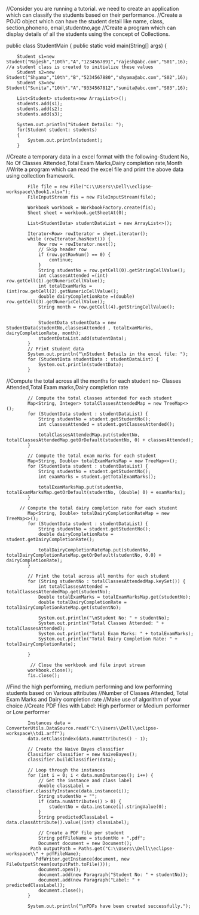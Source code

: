 //Consider you are running a tutorial. we need to create an application which can classify the students based on their performance.
//Create a POJO object which can have the student detail like name, class, section,phoneno, email,studentno,age
//Create a program which can display details of all the students using the concept of Collections.

public class StudentMain {
	public static void main(String[] args) {
	
		Student s1=new Student("Rajesh","10th","A","1234567891","rajesh@abc.com","S01",16); //a student class is created to initialize these values
		Student s2=new Student("Shyama","10th","B","5234567880","shyama@abc.com","S02",16);
		Student s3=new Student("Sunita","10th","A","9334567812","sunita@abc.com","S03",16);
	
		List<Student> students=new ArrayList<>();
		students.add(s1);
		students.add(s2);
		students.add(s3);
	
		System.out.println("Student Details: ");
		for(Student student: students)
		{
			System.out.println(student);
		}
    
//Create a temporary data in a excel format with the following-Student No, No Of Classes Attended,Total Exam Marks,Dairy completion rate,Month
//Write a program which can read the excel file and print the above data using collection framework.


            File file = new File("C:\\Users\\Dell\\eclipse-workspace\\Book1.xlsx");
            FileInputStream fis = new FileInputStream(file);

            Workbook workbook = WorkbookFactory.create(fis);
            Sheet sheet = workbook.getSheetAt(0);

            List<StudentData> studentDataList = new ArrayList<>();

            Iterator<Row> rowIterator = sheet.iterator();
            while (rowIterator.hasNext()) {
                Row row = rowIterator.next();
                // Skip header row
                if (row.getRowNum() == 0) {
                    continue;
                }
                String studentNo = row.getCell(0).getStringCellValue();
                int classesAttended =(int) row.getCell(1).getNumericCellValue();
                int totalExamMarks = (int)row.getCell(2).getNumericCellValue();
                double dairyCompletionRate =(double) row.getCell(3).getNumericCellValue();
                String month = row.getCell(4).getStringCellValue();
              

                StudentData studentData = new StudentData(studentNo,classesAttended , totalExamMarks, dairyCompletionRate, month);
                studentDataList.add(studentData);
            }
            // Print student data
            System.out.println("\nStudent Details in the excel file: ");
            for (StudentData studentData : studentDataList) {
                System.out.println(studentData);
            }
            
//Compute the total across all the months for each student no- Classes Attended,Total Exam marks,Dairy completion rate

            // Compute the total classes attended for each student
            Map<String, Integer> totalClassesAttendedMap = new TreeMap<>();
            for (StudentData student : studentDataList) {
                String studentNo = student.getStudentNo();
                int classesAttended = student.getClassesAttended();

                totalClassesAttendedMap.put(studentNo, totalClassesAttendedMap.getOrDefault(studentNo, 0) + classesAttended);
            }

            // Compute the total exam marks for each student
            Map<String, Double> totalExamMarksMap = new TreeMap<>();
            for (StudentData student : studentDataList) {
                String studentNo = student.getStudentNo();
                int examMarks = student.getTotalExamMarks();

                totalExamMarksMap.put(studentNo, totalExamMarksMap.getOrDefault(studentNo, (double) 0) + examMarks);
            }
            
         // Compute the total dairy completion rate for each student
            Map<String, Double> totalDairyCompletionRateMap = new TreeMap<>();
            for (StudentData student : studentDataList) {
                String studentNo = student.getStudentNo();
                double dairyCompletionRate = student.getDairyCompletionRate();

                totalDairyCompletionRateMap.put(studentNo, totalDairyCompletionRateMap.getOrDefault(studentNo, 0.0) + dairyCompletionRate);
            }

            // Print the total across all months for each student
            for (String studentNo : totalClassesAttendedMap.keySet()) {
                int totalClassesAttended = totalClassesAttendedMap.get(studentNo);
                Double totalExamMarks = totalExamMarksMap.get(studentNo);
                double totalDairyCompletionRate = totalDairyCompletionRateMap.get(studentNo);

                System.out.println("\nStudent No: " + studentNo);
                System.out.println("Total Classes Attended: " + totalClassesAttended);
                System.out.println("Total Exam Marks: " + totalExamMarks);
                System.out.println("Total Dairy Completion Rate: " + totalDairyCompletionRate);
               
            }
            
             // Close the workbook and file input stream
            workbook.close();
            fis.close();
            
//Find the high performing, medium performing and low performing students based on Various attributes 
//Number of Classes Attended, Total Exam Marks and Dairy completion rate
//Make use of algorithm of your choice
//Create PDF files with Label: High performer or Medium performer or Low performer

            Instances data = ConverterUtils.DataSource.read("C:\\Users\\Dell\\eclipse-workspace\\td1.arff");
            data.setClassIndex(data.numAttributes() - 1);

            // Create the Naive Bayes classifier
            Classifier classifier = new NaiveBayes();
            classifier.buildClassifier(data);

            // Loop through the instances
            for (int i = 0; i < data.numInstances(); i++) {
                // Get the instance and class label
                double classLabel = classifier.classifyInstance(data.instance(i));
                String studentNo = "";
                if (data.numAttributes() > 0) {
                    studentNo = data.instance(i).stringValue(0);
                }
                String predictedClassLabel = data.classAttribute().value((int) classLabel);

                // Create a PDF file per student
                String pdfFileName = studentNo + ".pdf";
                Document document = new Document();
           	 Path outputPath = Paths.get("C:\\Users\\Dell\\eclipse-workspace\\" + pdfFileName);
               PdfWriter.getInstance(document, new FileOutputStream(outputPath.toFile()));
                document.open();
                document.add(new Paragraph("Student No: " + studentNo));
                document.add(new Paragraph("Label: " + predictedClassLabel));
                document.close();
            }

            System.out.println("\nPDFs have been created successfully.");
	    
            

